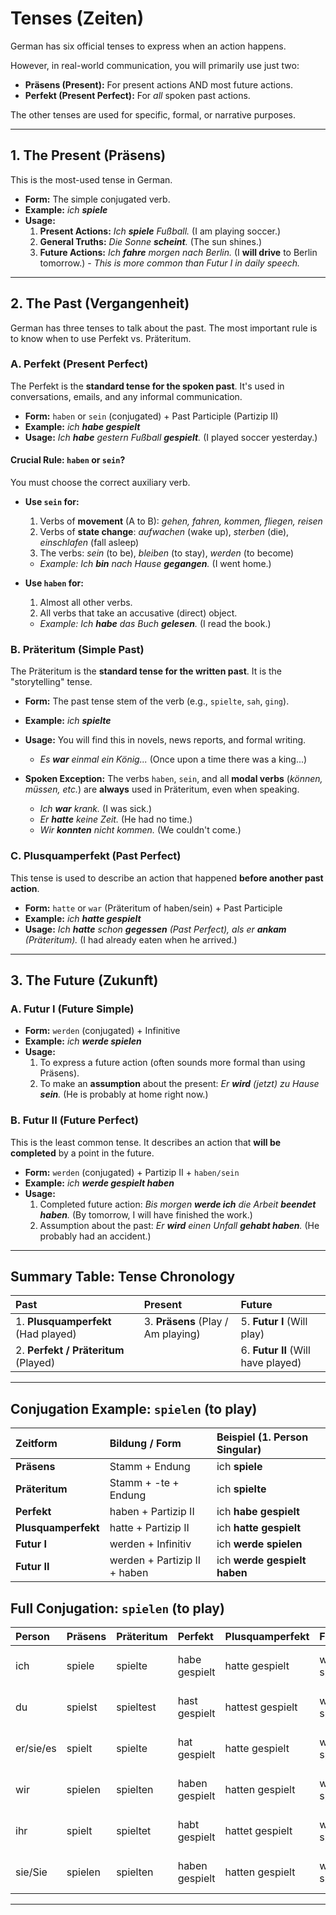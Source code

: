 # Tenses (Zeiten)

German has six official tenses to express when an action happens.

However, in real-world communication, you will primarily use just two:
* **Präsens (Present):** For present actions AND most future actions.
* **Perfekt (Present Perfect):** For *all* spoken past actions.

The other tenses are used for specific, formal, or narrative purposes.

---

## 1. The Present (Präsens)

This is the most-used tense in German.

* **Form:** The simple conjugated verb.
* **Example:** *ich **spiele***
* **Usage:**
    1.  **Present Actions:** *Ich **spiele** Fußball.* (I am playing soccer.)
    2.  **General Truths:** *Die Sonne **scheint**.* (The sun shines.)
    3.  **Future Actions:** *Ich **fahre** morgen nach Berlin.* (I **will drive** to Berlin tomorrow.) - *This is more common than Futur I in daily speech.*

---

## 2. The Past (Vergangenheit)

German has three tenses to talk about the past. The most important rule is to know when to use Perfekt vs. Präteritum.

### A. Perfekt (Present Perfect)
The Perfekt is the **standard tense for the spoken past**. It's used in conversations, emails, and any informal communication.

* **Form:** `haben` or `sein` (conjugated) + Past Participle (Partizip II)
* **Example:** *ich **habe gespielt***
* **Usage:** *Ich **habe** gestern Fußball **gespielt**.* (I played soccer yesterday.)

#### **Crucial Rule: `haben` or `sein`?**
You must choose the correct auxiliary verb.

* **Use `sein` for:**
    1.  Verbs of **movement** (A to B): *gehen, fahren, kommen, fliegen, reisen*
    2.  Verbs of **state change**: *aufwachen* (wake up), *sterben* (die), *einschlafen* (fall asleep)
    3.  The verbs: *sein* (to be), *bleiben* (to stay), *werden* (to become)
    * *Example: Ich **bin** nach Hause **gegangen**.* (I went home.)

* **Use `haben` for:**
    1.  Almost all other verbs.
    2.  All verbs that take an accusative (direct) object.
    * *Example: Ich **habe** das Buch **gelesen**.* (I read the book.)

### B. Präteritum (Simple Past)
The Präteritum is the **standard tense for the written past**. It is the "storytelling" tense.

* **Form:** The past tense stem of the verb (e.g., `spielte`, `sah`, `ging`).
* **Example:** *ich **spielte***
* **Usage:** You will find this in novels, news reports, and formal writing.
    * *Es **war** einmal ein König...* (Once upon a time there was a king...)

* **Spoken Exception:** The verbs `haben`, `sein`, and all **modal verbs** (*können, müssen, etc.*) are **always** used in Präteritum, even when speaking.
    * *Ich **war** krank.* (I was sick.)
    * *Er **hatte** keine Zeit.* (He had no time.)
    * *Wir **konnten** nicht kommen.* (We couldn't come.)

### C. Plusquamperfekt (Past Perfect)
This tense is used to describe an action that happened **before another past action**.

* **Form:** `hatte` or `war` (Präteritum of haben/sein) + Past Participle
* **Example:** *ich **hatte gespielt***
* **Usage:** *Ich **hatte** schon **gegessen** (Past Perfect), als er **ankam** (Präteritum).* (I had already eaten when he arrived.)

---

## 3. The Future (Zukunft)

### A. Futur I (Future Simple)
* **Form:** `werden` (conjugated) + Infinitive
* **Example:** *ich **werde spielen***
* **Usage:**
    1.  To express a future action (often sounds more formal than using Präsens).
    2.  To make an **assumption** about the present: *Er **wird** (jetzt) zu Hause **sein**.* (He is probably at home right now.)

### B. Futur II (Future Perfect)
This is the least common tense. It describes an action that **will be completed** by a point in the future.

* **Form:** `werden` (conjugated) + Partizip II + `haben/sein`
* **Example:** *ich **werde gespielt haben***
* **Usage:**
    1.  Completed future action: *Bis morgen **werde ich** die Arbeit **beendet haben**.* (By tomorrow, I will have finished the work.)
    2.  Assumption about the past: *Er **wird** einen Unfall **gehabt haben**.* (He probably had an accident.)

---

## Summary Table: Tense Chronology

| Past | Present | Future |
|:---|:---|:---|
| 1. **Plusquamperfekt** (Had played) | 3. **Präsens** (Play / Am playing) | 5. **Futur I** (Will play) |
| 2. **Perfekt / Präteritum** (Played) | | 6. **Futur II** (Will have played) |

---

## Conjugation Example: `spielen` (to play)

| Zeitform | Bildung / Form | Beispiel (1. Person Singular) |
|:---|:---|:---|
| **Präsens** | Stamm + Endung | ich **spiele** |
| **Präteritum** | Stamm + -te + Endung | ich **spielte** |
| **Perfekt** | haben + Partizip II | ich **habe gespielt** |
| **Plusquamperfekt**| hatte + Partizip II | ich **hatte gespielt** |
| **Futur I** | werden + Infinitiv | ich **werde spielen** |
| **Futur II** | werden + Partizip II + haben | ich **werde gespielt haben** |

## Full Conjugation: `spielen` (to play)

| Person | Präsens | Präteritum | Perfekt | Plusquamperfekt | Futur I | Futur II |
|:---|:---|:---|:---|:---|:---|:---|
| ich | spiele | spielte | habe gespielt | hatte gespielt | werde spielen | werde gespielt haben |
| du | spielst | spieltest | hast gespielt | hattest gespielt | wirst spielen | wirst gespielt haben |
| er/sie/es| spielt | spielte | hat gespielt | hatte gespielt | wird spielen | wird gespielt haben |
| wir | spielen | spielten | haben gespielt | hatten gespielt | werden spielen | werden gespielt haben |
| ihr | spielt | spieltet | habt gespielt | hattet gespielt | werdet spielen | werdet gespielt haben |
| sie/Sie | spielen | spielten | haben gespielt | hatten gespielt | werden spielen | werden gespielt haben |

---